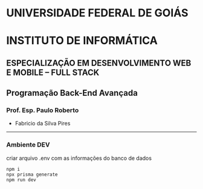 # UNIVERSIDADE FEDERAL DE GOIÁS

# INSTITUTO DE INFORMÁTICA

## ESPECIALIZAÇÃO EM DESENVOLVIMENTO WEB E MOBILE – FULL STACK

## Programação Back-End Avançada

### Prof. Esp. Paulo Roberto




- Fabricio da Silva Pires



---

### Ambiente DEV

criar arquivo .env com as informações do banco de dados

```=
npm i
npx prisma generate
npm run dev
```
